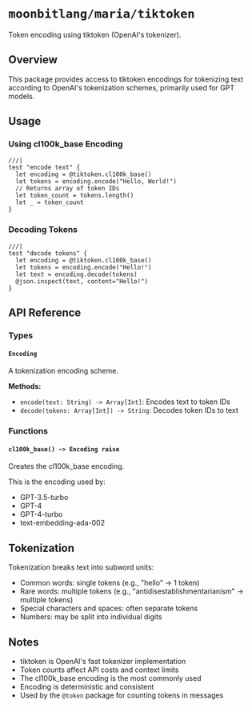 # `moonbitlang/maria/tiktoken`

Token encoding using tiktoken (OpenAI's tokenizer).

## Overview

This package provides access to tiktoken encodings for tokenizing text according to OpenAI's tokenization schemes, primarily used for GPT models.

## Usage

### Using cl100k_base Encoding

```moonbit
///|
test "encode text" {
  let encoding = @tiktoken.cl100k_base()
  let tokens = encoding.encode("Hello, World!")
  // Returns array of token IDs
  let token_count = tokens.length()
  let _ = token_count
}
```

### Decoding Tokens

```moonbit
///|
test "decode tokens" {
  let encoding = @tiktoken.cl100k_base()
  let tokens = encoding.encode("Hello!")
  let text = encoding.decode(tokens)
  @json.inspect(text, content="Hello!")
}
```

## API Reference

### Types

#### `Encoding`

A tokenization encoding scheme.

**Methods:**
- `encode(text: String) -> Array[Int]`: Encodes text to token IDs
- `decode(tokens: Array[Int]) -> String`: Decodes token IDs to text

### Functions

#### `cl100k_base() -> Encoding raise`

Creates the cl100k_base encoding.

This is the encoding used by:
- GPT-3.5-turbo
- GPT-4
- GPT-4-turbo
- text-embedding-ada-002

## Tokenization

Tokenization breaks text into subword units:

- Common words: single tokens (e.g., "hello" → 1 token)
- Rare words: multiple tokens (e.g., "antidisestablishmentarianism" → multiple tokens)
- Special characters and spaces: often separate tokens
- Numbers: may be split into individual digits

## Notes

- tiktoken is OpenAI's fast tokenizer implementation
- Token counts affect API costs and context limits
- The cl100k_base encoding is the most commonly used
- Encoding is deterministic and consistent
- Used by the `@token` package for counting tokens in messages
